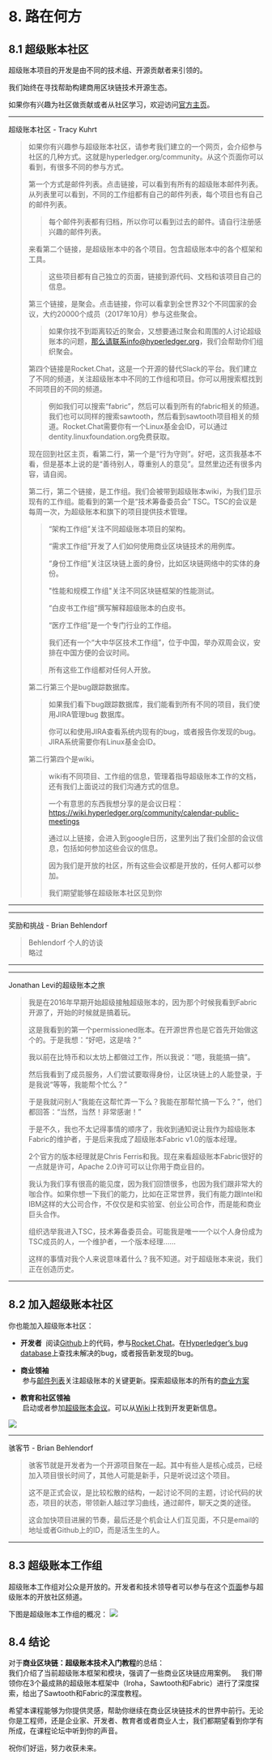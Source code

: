 # 8. 路在何方
## 8.1 超级账本社区
超级账本项目的开发是由不同的技术组、开源贡献者来引领的。

我们始终在寻找帮助构建商用区块链技术开源生态。

如果你有兴趣为社区做贡献或者从社区学习，欢迎访问[官方主页](https://cn.hyperledger.org/)。

---
超级账本社区 - Tracy Kuhrt
> 如果你有兴趣参与超级账本社区，请参考我们建立的一个网页，会介绍参与社区的几种方式。这就是hyperledger.org/community。从这个页面你可以看到，有很多不同的参与方式。
>
> 第一个方式是邮件列表。点击链接，可以看到有所有的超级账本邮件列表。从列表里可以看到，不同的工作组都有自己的邮件列表，每个项目也有自己的邮件列表。
> >
> > 每个邮件列表都有归档，所以你可以看到过去的邮件。请自行注册感兴趣的邮件列表。
> >
> 来看第二个链接，是超级账本中的各个项目。包含超级账本中的各个框架和工具。
> >
> > 这些项目都有自己独立的页面，链接到源代码、文档和该项目自己的信息。
> >
> 第三个链接，是聚会。点击链接，你可以看拿到全世界32个不同国家的会议，大约20000个成员（2017年10月）参与这些聚会。
> >
> > 如果你找不到距离较近的聚会，又想要通过聚会和周围的人讨论超级账本的问题，那么请联系info@hyperledger.org，我们会帮助你们组织聚会。
> >
> 第四个链接是Rocket.Chat，这是一个开源的替代Slack的平台。我们建立了不同的频道，关注超级账本中不同的工作组和项目。你可以用搜索框找到不同项目的不同的频道。
> >
> > 例如我们可以搜索“fabric”，然后可以看到所有的fabric相关的频道。我们也可以同样的搜索sawtooth，然后看到sawtooth项目相关的频道。Rocket.Chat需要你有一个Linux基金会ID，可以通过dentity.linuxfoundation.org免费获取。
> >
> 现在回到社区主页，看第二行，第一个是“行为守则”。好吧，这页我基本不看，但是基本上说的是“善待别人，尊重别人的意见”。显然里边还有很多内容，请自阅。
>
> 第二行，第二个链接，是工作组。我们会被带到超级账本wiki，为我们显示现有的工作组。能看到的第一个是“技术筹备委员会” TSC。TSC的会议是每周一次，为超级账本和旗下的项目提供技术管理。
>
> >“架构工作组”关注不同超级账本项目的架构。
> >
> > “需求工作组”开发了人们如何使用商业区块链技术的用例库。
> >
> > “身份工作组”关注区块链上面的身份，比如区块链网络中的实体的身份。
> >
> > "性能和规模工作组"关注不同区块链框架的性能测试。
> >
> > “白皮书工作组”撰写解释超级账本的白皮书。
> >
> > “医疗工作组”是一个专门行业的工作组。
> >
> > 我们还有一个“大中华区技术工作组”，位于中国，举办双周会议，安排在中国方便的会议时间。
> >
> > 所有这些工作组都对任何人开放。
> >
> 第二行第三个是bug跟踪数据库。
> >
> > 如果我们看下bug跟踪数据库，我们能看到所有不同的项目，我们使用JIRA管理bug 数据库。
> > 
> > 你可以和使用JIRA查看系统内现有的bug，或者报告你发现的bug。JIRA系统需要你有Linux基金会ID。
> >
> 第二行第四个是wiki。
> >
> > wiki有不同项目、工作组的信息，管理着指导超级账本工作的文档，还有我们上面说过的我们沟通方式的信息。
> >
> > 一个有意思的东西我想分享的是会议日程：https://wiki.hyperledger.org/community/calendar-public-meetings
> > 
> > 通过以上链接，会进入到google日历，这里列出了我们全部的会议信息，包括如何参加这些会议的信息。
> > 
> > 因为我们是开放的社区，所有这些会议都是开放的，任何人都可以参加。
> > 
> > 我们期望能够在超级账本社区见到你
---

---
奖励和挑战 - Brian Behlendorf
> Behlendorf 个人的访谈  
> 略过
---

---
Jonathan Levi的超级账本之旅
> 我是在2016年早期开始超级接触超级账本的，因为那个时候我看到Fabric开源了，开始的时候就是搞着玩。
>
> 这是我看到的第一个permissioned账本。在开源世界也是它首先开始做这个的。于是我想：“好吧，这是啥？”
>
> 我以前在比特币和以太坊上都做过工作，所以我说：“嗯，我能搞一搞”。
>
> 然后我看到了成员服务，人们尝试要取得身份，让区块链上的人能登录，于是我说“等等，我能帮个忙么？”
>
> 于是我就问别人“我能在这帮忙弄一下么？我能在那帮忙搞一下么？”，他们都回答：“当然，当然！非常感谢！”
>
> 于是不久，我也不太记得事情的顺序了，我收到通知说让我作为超级账本Fabric的维护者，于是后来我成了超级账本Fabric v1.0的版本经理。
>
> 2个官方的版本经理就是Chris Ferris和我。现在来看超级账本Fabric很好的一点就是许可，Apache 2.0许可可以让你用于商业目的。
>
> 我认为我们享有很高的能见度，因为我们回馈很多，也因为我们跟非常大的咖合作。如果你想一下我们的能力，比如在正常世界，我们有能力跟Intel和IBM这样的大公司合作，不仅仅是和实验室、创业公司合作，而是能和商业巨头合作。
>
> 组织选举我进入TSC，技术筹备委员会。可能我是唯一一个以个人身份成为TSC成员的人，一个维护者，一个版本经理……
>
> 这样的事情对我个人来说意味着什么？我不知道。对于超级账本来说，我们正在创造历史。
---

## 8.2 加入超级账本社区
你也能加入超级账本社区：

- **开发者**
  阅读[Github](https://github.com/hyperledger/hyperledger)上的代码，参与[Rocket.Chat](https://chat.hyperledger.org/home)。在[Hyperledger’s bug database](https://jira.hyperledger.org/secure/Dashboard.jspa)上查找未解决的bug，或者报告新发现的bug。
  
- **商业领袖**  
  参与[邮件列表](https://lists.hyperledger.org/mailman/listinfo)关注超级账本的关键更新。探索超级账本的所有的[商业方案](https://www.hyperledger.org/projects)

- **教育和社区领袖**  
  启动或者参加[超级账本会议](https://www.meetup.com/pro/hyperledger/)。可以从[Wiki](https://wiki.hyperledger.org/)上找到开发更新信息。

![](https://prod-edxapp.edx-cdn.org/assets/courseware/v1/9f346d9125ac62f4462d898aa9e172ac/asset-v1:LinuxFoundationX+LFS171x+3T2017+type@asset+block/Hyperledger_Global_Meetups.png)

---
骇客节 - Brian Behlendorf
> 骇客节就是开发者为一个开源项目聚在一起。其中有些人是核心成员，已经加入项目很长时间了，其他人可能是新手，只是听说过这个项目。
>
> 这不是正式会议，是比较松散的结构，一起讨论不同的主题，讨论代码的状态，项目的状态，带领新人越过学习曲线，通过邮件，聊天之类的途径。
>
> 这会加快项目进展的节奏，最后还是个机会让人们互见面，不只是email的地址或者Github上的ID，而是活生生的人。
---
## 8.3 超级账本工作组
超级账本工作组对公众是开放的。开发者和技术领导者可以参与在这个[页面](https://github.com/hyperledger/hyperledger/wiki/PublicMeetingCalendar)参与超级账本的开放社区频道。

下图是超级账本工作组的概况：
![](https://prod-edxapp.edx-cdn.org/assets/courseware/v1/cca8220e1d574e52f989fd518d54d5fb/asset-v1:LinuxFoundationX+LFS171x+3T2017+type@asset+block/Hyperledger_Working_Groups.png)

## 8.4 结论
对于**商业区块链：超级账本技术入门教程**的总结：  
我们介绍了当前超级账本框架和模块，强调了一些商业区块链应用案例。  
我们带领你在3个最成熟的超级账本框架中（Iroha，Sawtooth和Fabric）进行了深度探索，给出了Sawtooth和Fabric的深度教程。

希望本课程能够为你提供灵感，帮助你继续在商业区块链技术的世界中前行。无论你是工程师，还是企业家、开发者、教育者或者商业人士，我们都期望看到你学有所成，在课程论坛中听到你的声音。

祝你们好运，努力收获未来。
